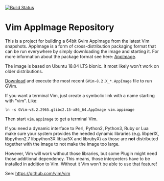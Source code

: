 [![Build Status](https://github.com/vim/vim-appimage/workflows/Release%20AppImage/badge.svg)](https://github.com/vim/vim-appimage/actions?query=workflow%3A%22Release+AppImage%22)

# Vim AppImage Repository

This is a project for building a 64bit Gvim AppImage from the latest Vim snapshots.
AppImage is a form of cross-distribution packaging format that can be run
everywhere by simply downloading the image and starting it. For more
information about the package format see here: [AppImage](https://appimage.org).

The image is based on Ubuntu 18.04 LTS bionic. It most likely won't work on older distributions.

[Download](https://github.com/vim/vim-appimage/releases) and execute the
most recent `GVim-8.2.X_*.AppImage` file to run GVim.

If you want a terminal Vim, just create a symbolic link with a name starting with "vim". Like:
```
ln -s GVim-v8.2.2965.glibc2.15-x86_64.AppImage vim.appimage
```

Then start `vim.appimage` to get a terminal Vim.

If you need a dynamic interface to Perl, Python2, Python3, Ruby or Lua make
sure your system provides the needed dynamic libraries (e.g. libperlX,
libpython2.7 libpython3X liblua5X and librubyX) as those are **not**
distributed together with the image to not make the image too large.

However, Vim will work without those libraries, but some Plugin might need those additional dependency.
This means, those interpreters have to be installed in addition to Vim. Without it Vim
won't be able to use that feature!

See: https://github.com/vim/vim
